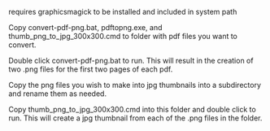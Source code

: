 requires graphicsmagick to be installed and included in system path

Copy convert-pdf-png.bat, pdftopng.exe, and thumb_png_to_jpg_300x300.cmd to folder with pdf files you want to convert.

Double click convert-pdf-png.bat to run. This will result in the creation of two .png files for the first two pages of each pdf.

Copy the png files you wish to make into jpg thumbnails into a subdirectory and rename them as needed.

Copy thumb_png_to_jpg_300x300.cmd into this folder and double click to run. This will create a jpg thumbnail from each of the .png files in the folder.
